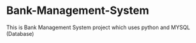 # Bank-Management-System
This is Bank Management System project which uses python and MYSQL (Database)

